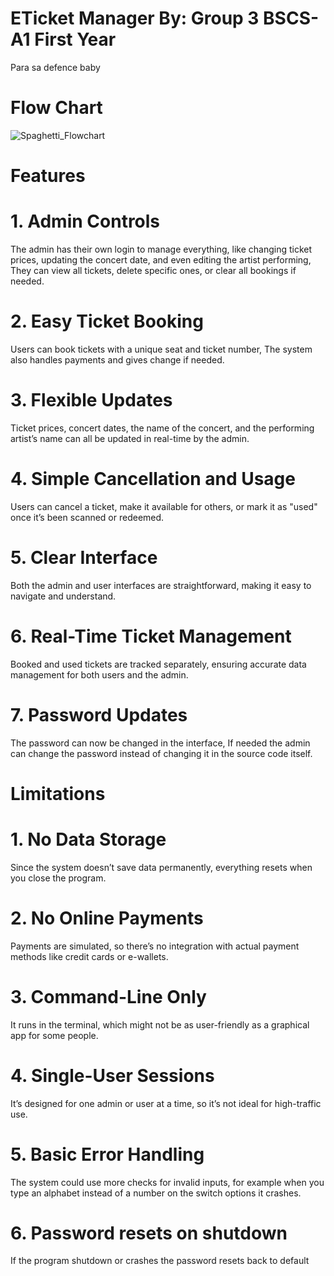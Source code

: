 # ETicket Manager By: Group 3 BSCS-A1 First Year
Para sa defence baby

# Flow Chart
![Spaghetti_Flowchart](https://github.com/user-attachments/assets/e8e2c0b0-5800-4a9f-8937-aca5064a77bf)
# Features 
                  
# 1. Admin Controls
The admin has their own login to manage everything, like changing ticket prices, updating the concert date, and even editing the artist performing,
They can view all tickets, delete specific ones, or clear all bookings if needed.

# 2. Easy Ticket Booking
Users can book tickets with a unique seat and ticket number, The system also handles payments and gives change if needed.

# 3. Flexible Updates
Ticket prices, concert dates, the name of the concert, and the performing artist’s name can all be updated in real-time by the admin.

# 4. Simple Cancellation and Usage
Users can cancel a ticket, make it available for others, or mark it as "used" once it’s been scanned or redeemed.

# 5. Clear Interface
Both the admin and user interfaces are straightforward, making it easy to navigate and understand.

# 6. Real-Time Ticket Management
Booked and used tickets are tracked separately, ensuring accurate data management for both users and the admin.

# 7. Password Updates
The password can now be changed in the interface, If needed the admin can change the password instead of changing it in the source code itself.

# Limitations

# 1. No Data Storage
Since the system doesn’t save data permanently, everything resets when you close the program.

# 2. No Online Payments
Payments are simulated, so there’s no integration with actual payment methods like credit cards or e-wallets.

# 3. Command-Line Only
It runs in the terminal, which might not be as user-friendly as a graphical app for some people.

# 4. Single-User Sessions
It’s designed for one admin or user at a time, so it’s not ideal for high-traffic use.

# 5. Basic Error Handling
The system could use more checks for invalid inputs, for example when you type an alphabet instead of a number on the switch options it crashes.

# 6. Password resets on shutdown
If the program shutdown or crashes the password resets back to default
